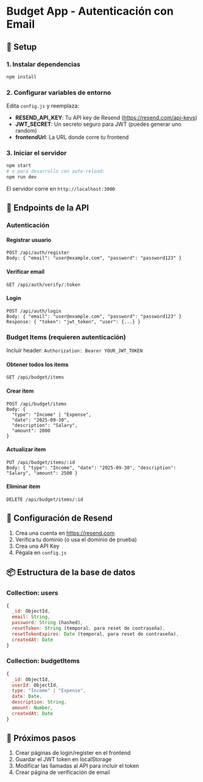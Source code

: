 # Budget App - Autenticación con Email

## 🚀 Setup

### 1. Instalar dependencias
```bash
npm install
```

### 2. Configurar variables de entorno

Edita `config.js` y reemplaza:

- **RESEND_API_KEY**: Tu API key de Resend (https://resend.com/api-keys)
- **JWT_SECRET**: Un secreto seguro para JWT (puedes generar uno random)
- **frontendUrl**: La URL donde corre tu frontend

### 3. Iniciar el servidor
```bash
npm start
# o para desarrollo con auto-reload:
npm run dev
```

El servidor corre en `http://localhost:3000`

## 📝 Endpoints de la API

### Autenticación

#### Registrar usuario
```
POST /api/auth/register
Body: { "email": "user@example.com", "password": "password123" }
```

#### Verificar email
```
GET /api/auth/verify/:token
```

#### Login
```
POST /api/auth/login
Body: { "email": "user@example.com", "password": "password123" }
Response: { "token": "jwt_token", "user": {...} }
```

### Budget Items (requieren autenticación)

Incluir header: `Authorization: Bearer YOUR_JWT_TOKEN`

#### Obtener todos los items
```
GET /api/budget/items
```

#### Crear item
```
POST /api/budget/items
Body: {
  "type": "Income" | "Expense",
  "date": "2025-09-30",
  "description": "Salary",
  "amount": 2000
}
```

#### Actualizar item
```
PUT /api/budget/items/:id
Body: { "type": "Income", "date": "2025-09-30", "description": "Salary", "amount": 2500 }
```

#### Eliminar item
```
DELETE /api/budget/items/:id
```

## 🔐 Configuración de Resend

1. Crea una cuenta en https://resend.com
2. Verifica tu dominio (o usa el dominio de prueba)
3. Crea una API Key
4. Pégala en `config.js`

## 📦 Estructura de la base de datos

### Collection: users
```javascript
{
  _id: ObjectId,
  email: String,
  password: String (hashed),
  resetToken: String (temporal, para reset de contraseña),
  resetTokenExpires: Date (temporal, para reset de contraseña),
  createdAt: Date
}
```

### Collection: budgetItems
```javascript
{
  _id: ObjectId,
  userId: ObjectId,
  type: "Income" | "Expense",
  date: Date,
  description: String,
  amount: Number,
  createdAt: Date
}
```

## 🎯 Próximos pasos

1. Crear páginas de login/register en el frontend
2. Guardar el JWT token en localStorage
3. Modificar las llamadas al API para incluir el token
4. Crear página de verificación de email

